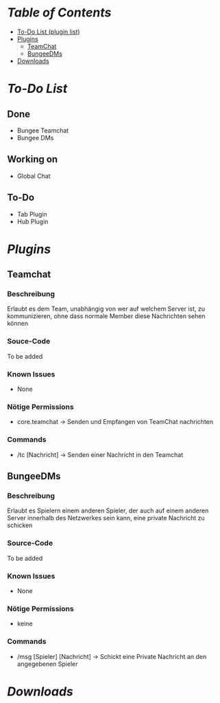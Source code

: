 # ***Table of Contents***
- [To-Do List (plugin list)](https://skiftstar.github.io/curry-server-plugins/#to-do-list)
- [Plugins](https://skiftstar.github.io/curry-server-plugins/#plugins)
  - [TeamChat](https://skiftstar.github.io/curry-server-plugins/#teamchat)
  - [BungeeDMs](https://skiftstar.github.io/curry-server-plugins/#bungeedms)
- [Downloads](https://skiftstar.github.io/curry-server-plugins/#downloads)

# ***To-Do List***

## Done
- Bungee Teamchat
- Bungee DMs

## Working on
- Global Chat

## To-Do
- Tab Plugin
- Hub Plugin


# ***Plugins***

## **Teamchat**

### Beschreibung
Erlaubt es dem Team, unabhängig von wer auf welchem Server ist, zu kommunizieren, ohne dass normale Member diese Nachrichten sehen können

### Souce-Code
To be added

### Known Issues
- None

### Nötige Permissions
- core.teamchat -> Senden und Empfangen von TeamChat nachrichten

### Commands
- /tc [Nachricht] -> Senden einer Nachricht in den Teamchat

## **BungeeDMs**

### Beschreibung
Erlaubt es Spielern einem anderen Spieler, der auch auf einem anderen Server innerhalb des Netzwerkes sein kann, eine private Nachricht zu schicken

### Source-Code
To be added

### Known Issues
- None

### Nötige Permissions
- keine

### Commands
- /msg [Spieler] [Nachricht] -> Schickt eine Private Nachricht an den angegebenen Spieler

# ***Downloads***
